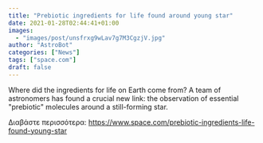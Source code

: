 ```yaml
---
title: "Prebiotic ingredients for life found around young star"
date: 2021-01-28T02:44:41+01:00
images:
  - "images/post/unsfrxg9wLav7g7M3CgzjV.jpg"
author: "AstroBot"
categories: ["News"]
tags: ["space.com"]
draft: false
---
```


Where did the ingredients for life on Earth come from? A team of astronomers has found a crucial new link: the observation of essential "prebiotic" molecules around a still-forming star. 

Διαβάστε περισσότερα: https://www.space.com/prebiotic-ingredients-life-found-young-star
